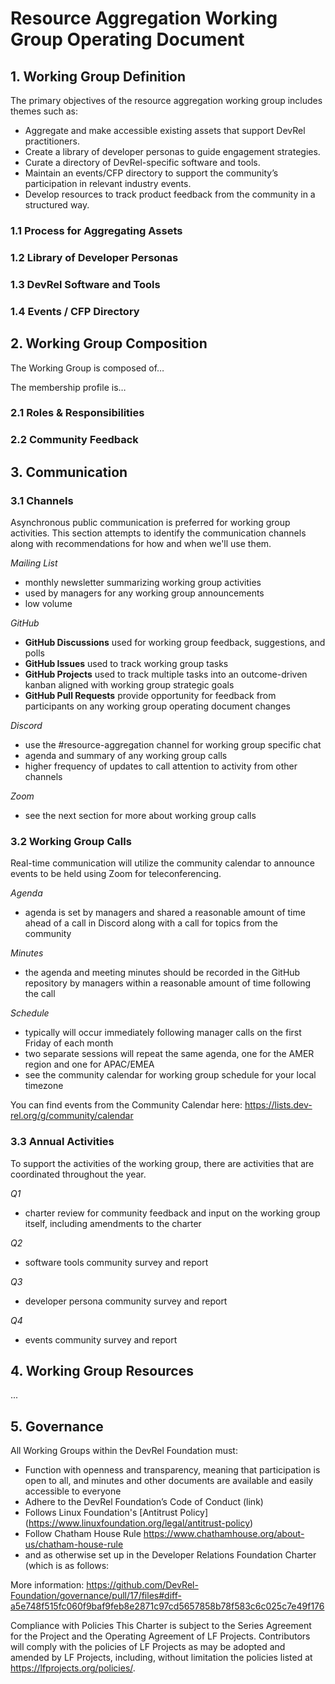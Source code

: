 # Resource Aggregation Working Group Operating Document

## 1. Working Group Definition

The primary objectives of the resource aggregation working group includes themes such as:
- Aggregate and make accessible existing assets that support DevRel practitioners.
- Create a library of developer personas to guide engagement strategies.
- Curate a directory of DevRel-specific software and tools.
- Maintain an events/CFP directory to support the community’s participation in relevant industry events.
- Develop resources to track product feedback from the community in a structured way.

### 1.1 Process for Aggregating Assets

### 1.2 Library of Developer Personas

### 1.3 DevRel Software and Tools

### 1.4 Events / CFP Directory


## 2. Working Group Composition

The Working Group is composed of…

The membership profile is…


### 2.1 Roles & Responsibilities 


### 2.2 Community Feedback


## 3. Communication

### 3.1 Channels

Asynchronous public communication is preferred for working group activities. This section attempts to identify the communication channels along with recommendations for how and when we'll use them.

*Mailing List*
- monthly newsletter summarizing working group activities
- used by managers for any working group announcements
- low volume

*GitHub*
- **GitHub Discussions** used for working group feedback, suggestions, and polls
- **GitHub Issues** used to track working group tasks
- **GitHub Projects** used to track multiple tasks into an outcome-driven kanban aligned with working group strategic goals
- **GitHub Pull Requests** provide opportunity for feedback from participants on any working group operating document changes

*Discord*
- use the #resource-aggregation channel for working group specific chat
- agenda and summary of any working group calls
- higher frequency of updates to call attention to activity from other channels

*Zoom*
- see the next section for more about working group calls

### 3.2 Working Group Calls

Real-time communication will utilize the community calendar to announce events to be held using Zoom for teleconferencing.

*Agenda*
- agenda is set by managers and shared a reasonable amount of time ahead of a call in Discord along with a call for topics from the community

*Minutes*
- the agenda and meeting minutes should be recorded in the GitHub repository by managers within a reasonable amount of time following the call

*Schedule*
- typically will occur immediately following manager calls on the first Friday of each month
- two separate sessions will repeat the same agenda, one for the AMER region and one for APAC/EMEA
- see the community calendar for working group schedule for your local timezone

You can find events from the Community Calendar here:
https://lists.dev-rel.org/g/community/calendar


### 3.3 Annual Activities 

To support the activities of the working group, there are activities that are coordinated throughout the year.

*Q1*
- charter review for community feedback and input on the working group itself, including amendments to the charter

*Q2* 
- software tools community survey and report

*Q3*
- developer persona community survey and report

*Q4*
- events community survey and report


## 4. Working Group Resources

...



## 5. Governance

All Working Groups within the DevRel Foundation must: 

- Function with openness and transparency, meaning that participation is open to all, and minutes and other documents are available and easily accessible to everyone
- Adhere to the DevRel Foundation’s Code of Conduct (link)
- Follows Linux Foundation's [Antitrust Policy] (https://www.linuxfoundation.org/legal/antitrust-policy)
- Follow Chatham House Rule  https://www.chathamhouse.org/about-us/chatham-house-rule 
- and as otherwise set up in the Developer Relations Foundation Charter
(which is as follows: 

More information: https://github.com/DevRel-Foundation/governance/pull/17/files#diff-a5e748f515fc060f9baf9feb8e2871c97cd5657858b78f583c6c025c7e49f176 


Compliance with Policies 
This Charter is subject to the Series Agreement for the Project and the Operating Agreement of LF Projects. Contributors will comply with the policies of LF Projects as may be adopted and amended by LF Projects, including, without limitation the policies listed at https://lfprojects.org/policies/.  